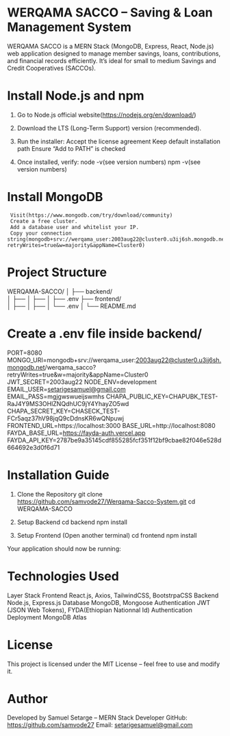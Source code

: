 # WERQAMA SACCO – Saving & Loan Management System

WERQAMA SACCO is a MERN Stack (MongoDB, Express, React, Node.js) web application designed to manage member savings, loans, contributions, and financial records efficiently.
It’s ideal for small to medium Savings and Credit Cooperatives (SACCOs).

# Install Node.js and npm
1. Go to Node.js official website(https://nodejs.org/en/download/)

2. Download the LTS (Long-Term Support) version (recommended).

3. Run the installer:
     Accept the license agreement
     Keep default installation path
     Ensure “Add to PATH” is checked

4. Once installed, verify:
     node -v(see version numbers)
     npm -v(see version numbers)

# Install MongoDB
     Visit(https://www.mongodb.com/try/download/community)
     Create a free cluster.
     Add a database user and whitelist your IP.
     Copy your connection string(mongodb+srv://werqama_user:2003aug22@cluster0.u3ij6sh.mongodb.net/werqama_sacco?retryWrites=true&w=majority&appName=Cluster0)

# Project Structure
WERQAMA-SACCO/
│
├── backend/   
│   ├── 
│   ├──
│   ├── .env
├── frontend/  
│   ├── 
│   ├── 
│   └── .env
│
└── README.md

# Create a .env file inside backend/
PORT=8080
MONGO_URI=mongodb+srv://werqama_user:2003aug22@cluster0.u3ij6sh.mongodb.net/werqama_sacco?retryWrites=true&w=majority&appName=Cluster0
JWT_SECRET=2003aug22
NODE_ENV=development
EMAIL_USER=setarigesamuel@gmail.com
EMAIL_PASS=mgjgwswueijswmhs
CHAPA_PUBLIC_KEY=CHAPUBK_TEST-RaJ4Y9MS3OHlZNQdhUC9jY4YhayZO5wd
CHAPA_SECRET_KEY=CHASECK_TEST-FCr5aqz37hV98jqQ9cDdnsKR6wQNpuwj
FRONTEND_URL=https://localhost:3000
BASE_URL=http://localhost:8080
FAYDA_BASE_URL=https://fayda-auth.vercel.app
FAYDA_API_KEY=2787be9a35145cdf855285fcf351f12bf9cbae82f046e528d664692e3d0f6d71

# Installation Guide

1. Clone the Repository
git clone https://github.com/samvode27/Werqama-Sacco-System.git
cd WERQAMA-SACCO

2. Setup Backend
cd backend
npm install

3. Setup Frontend (Open another terminal)
cd frontend
npm install

Your application should now be running:

# Technologies Used
Layer                        Stack
Frontend                     React.js, Axios, TailwindCSS, BootstrpaCSS
Backend                      Node.js, Express.js
Database                     MongoDB, Mongoose
Authentication               JWT (JSON Web Tokens), FYDA(Ethiopian Nationnal Id) Authentication
Deployment                   MongoDB Atlas

# License
This project is licensed under the MIT License – feel free to use and modify it.

# Author
Developed by Samuel Setarge – MERN Stack Developer
GitHub: https://github.com/samvode27
Email: setarigesamuel@gmail.com
